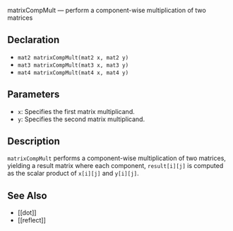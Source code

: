 matrixCompMult — perform a component-wise multiplication of two matrices
## Declaration
- ``mat2 matrixCompMult(mat2 x, mat2 y)``
- ``mat3 matrixCompMult(mat3 x, mat3 y)``
- ``mat4 matrixCompMult(mat4 x, mat4 y)``
## Parameters
- ``x``:  Specifies the first matrix multiplicand.
- ``y``:  Specifies the second matrix multiplicand.
## Description
`matrixCompMult` performs a component-wise multiplication of two matrices, yielding a result matrix where each component, `result[i][j]` is computed as the scalar product of ``x[i][j]`` and ``y[i][j]``.
## See Also
- [[dot]]
- [[reflect]]